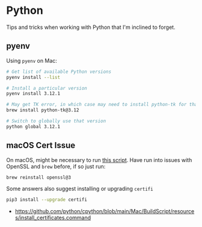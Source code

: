 # Python

Tips and tricks when working with Python that I'm inclined to forget.

## pyenv

Using `pyenv` on Mac:

```bash
# Get list of available Python versions
pyenv install --list

# Install a particular version
pyenv install 3.12.1

# May get TK error, in which case may need to install python-tk for that version
brew install python-tk@3.12

# Switch to globally use that version
python global 3.12.1
```

## macOS Cert Issue

On macOS, might be necessary to run [this script](https://github.com/python/cpython/blob/main/Mac/BuildScript/resources/install_certificates.command). Have run into issues with OpenSSL and `brew` before, if so just run:

```bash
brew reinstall openssl@3
```

Some answers also suggest installing or upgrading `certifi`

```bash
pip3 install --upgrade certifi
```

- <https://github.com/python/cpython/blob/main/Mac/BuildScript/resources/install_certificates.command>
